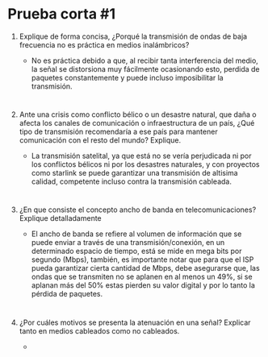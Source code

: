 # Prueba corta #1

1. Explique de forma concisa, ¿Porqué la transmisión de ondas de baja frecuencia no es práctica en medios inalámbricos?

    - No es práctica debido a que, al recibir tanta interferencia del medio, la señal se distorsiona muy fácilmente ocasionando esto, perdida de paquetes constantemente y puede incluso imposibilitar la transmisión.

#

2. Ante una crisis como conflicto bélico o un desastre natural, que daña o afecta los canales de comunicación o infraestructura de un país, ¿Qué tipo de transmisión recomendaría a ese país para mantener comunicación con el resto del mundo? Explique.
    
    - La transmisión satelital, ya que está no se vería perjudicada ni por los conflictos bélicos ni por los desastres naturales, y con proyectos como starlink se puede garantizar una transmisión de altisima calidad, competente incluso contra la transmisión cableada.

#

3. ¿En que consiste el concepto ancho de banda en telecomunicaciones? Explique detalladamente

    - El ancho de banda se refiere al volumen de información que se puede enviar a través de una transmisión/conexión, en un determinado espacio de tiempo, está se mide en mega bits por segundo (Mbps), también, es importante notar que para que el ISP pueda garantizar cierta cantidad de Mbps, debe asegurarse que, las ondas que se transmiten no se aplanen en al menos un 49%, si se aplanan más del 50% estas pierden su valor digital y por lo tanto la pérdida de paquetes.


#

4. ¿Por cuáles motivos se presenta la atenuación en una señal? Explicar tanto en medios cableados como no cableados.

    - 